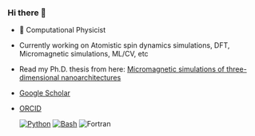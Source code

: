 ### Hi there 👋
- 🔭 Computational Physicist
- Currently working on Atomistic spin dynamics simulations, DFT, Micromagnetic simulations, ML/CV, etc
- Read my Ph.D. thesis from here:  [Micromagnetic simulations of three-dimensional nanoarchitectures](https://github.com/karpathyan/Doctoral_thesis/blob/main/Cheenikundil_Rajgowrav_2021_ED182.pdf "Rajgowrav_cheenikundil_PhD_thesis")
- [Google Scholar](https://scholar.google.com/citations?user=CGjG_BMAAAAJ&hl=en&oi=ao "google-scholar")
- [ORCID](https://orcid.org/0000-0001-7842-5218 "orcid")
  


  [![Python](https://img.shields.io/badge/python-black?style=for-the-badge&logo=python)](https://github.com/karpathyan)
  [![Bash](https://img.shields.io/badge/bash-black?style=for-the-badge&logo=gnu-bash&logoColor=white)](https://github.com/karpathyan)
  ![Fortran](https://img.shields.io/badge/Fortran-%23734F96.svg?style=for-the-badge&logo=fortran&logoColor=white)

<!--
**karpathyan/karpathyan** is a ✨ _special_ ✨ repository because its `README.md` (this file) appears on your GitHub profile.

Here are some ideas to get you started:

- 🔭 I’m currently working on ...
- 🌱 I’m currently learning ...
- 👯 I’m looking to collaborate on ...
- 🤔 I’m looking for help with ...
- 💬 Ask me about ...
- 📫 How to reach me: ...
- 😄 Pronouns: ...
- ⚡ Fun fact: ...
-->
